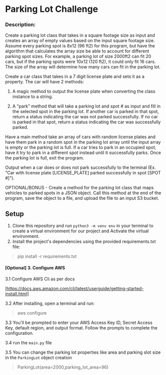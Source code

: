 # Parking Lot Challenge
### Description: 
Create a parking lot class that takes in a square footage size as input and creates an array of empty values based on the input square footage size. Assume every parking spot is 8x12 (96 ft2) for this program, but have the algorithm that calculates the array size be able to account for different parking spot sizes. For example, a parking lot of size 2000ft2 can fit 20 cars, but if the parking spots were 10x12 (120 ft2), it could only fit 16 cars. The size of the array will determine how many cars can fit in the parking lot.

Create a car class that takes in a 7 digit license plate and sets it as a property. The car will have 2 methods:

1. A magic method to output the license plate when converting the class instance to a string.

2. A "park" method that will take a parking lot and spot # as input and fill in the selected spot in the parking lot. If another car is parked in that spot, return a status indicating the car was not parked successfully. If no car is parked in that spot, return a status indicating the car was successfully parked.

Have a main method take an array of cars with random license plates and have them park in a random spot in the parking lot array until the input array is empty or the parking lot is full. If a car tries to park in an occupied spot, have it try to park in a different spot instead until it successfully parks. Once the parking lot is full, exit the program.

Output when a car does or does not park successfully to the terminal (Ex. "Car with license plate [LICENSE_PLATE] parked successfully in spot [SPOT #]").

OPTIONAL/BONUS - Create a method for the parking lot class that maps vehicles to parked spots in a JSON object. Call this method at the end of the program, save the object to a file, and upload the file to an input S3 bucket.

## Setup
1. Clone this repository and run `python3 -m venv env` in your terminal to create a virtual environment for our project and Activate the virtual environment.
2. Install the project's dependencies using the provided requirements.txt file:
> pip install -r requirements.txt

#### [Optional] 3. Configure AWS

3.1 Configure AWS Cli as per docs

[https://docs.aws.amazon.com/cli/latest/userguide/getting-started-install.html]

3.2 After installing, open a terminal and run:
> aws configure

3.3 You'll be prompted to enter your AWS Access Key ID, Secret Access Key, default region, and output format. Follow the prompts to complete the configuration.

3.4 run the `main.py` file

3.5 You can change the parking lot properties like area and parking slot size in the `ParkingLot` object creation
>ParkingLot(area=2000,parking_lot_area=96)
